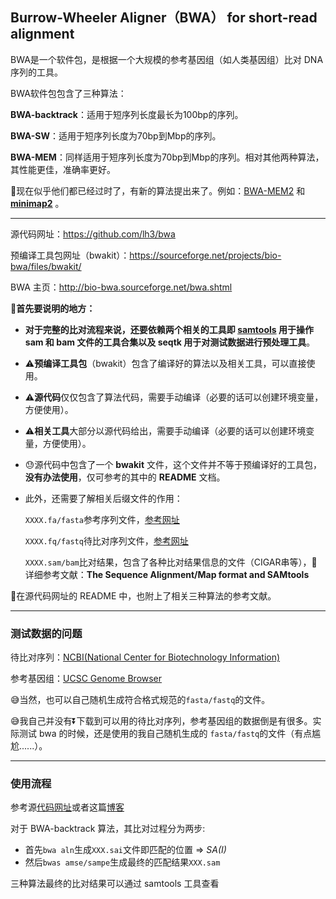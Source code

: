 ## Burrow-Wheeler Aligner（BWA） for short-read alignment

BWA是一个软件包，是根据一个大规模的参考基因组（如人类基因组）比对 DNA 序列的工具。

BWA软件包包含了三种算法：

**BWA-backtrack**：适用于短序列长度最长为100bp的序列。

**BWA-SW**：适用于短序列长度为70bp到Mbp的序列。

**BWA-MEM**：同样适用于短序列长度为70bp到Mbp的序列。相对其他两种算法，其性能更佳，准确率更好。

🤔现在似乎他们都已经过时了，有新的算法提出来了。例如：[BWA-MEM2](https://github.com/bwa-mem2/bwa-mem2) 和 **[minimap2](https://github.com/lh3/minimap2)** 。

-------------

源代码网址：https://github.com/lh3/bwa

预编译工具包网址（bwakit）：https://sourceforge.net/projects/bio-bwa/files/bwakit/

BWA 主页：http://bio-bwa.sourceforge.net/bwa.shtml

👋**首先要说明的地方：**

- **对于完整的比对流程来说，还要依赖两个相关的工具即 [samtools](http://samtools.sourceforge.net/) 用于操作 sam 和 bam 文件的工具合集以及 seqtk 用于对测试数据进行预处理工具**。

- ⚠️**预编译工具包**（bwakit）包含了编译好的算法以及相关工具，可以直接使用。

- ⚠️**源代码**仅仅包含了算法代码，需要手动编译（必要的话可以创建环境变量，方便使用）。

- ⚠️**相关工具**大部分以源代码给出，需要手动编译（必要的话可以创建环境变量，方便使用）。

- 😓源代码中包含了一个 **bwakit** 文件，这个文件并不等于预编译好的工具包，**没有办法使用**，仅可参考的其中的 **README** 文档。

- 此外，还需要了解相关后缀文件的作用：

  `XXXX.fa/fasta`参考序列文件，[参考网址](https://baike.baidu.com/item/fasta%E6%A0%BC%E5%BC%8F/1168511?fr=aladdin)

  `XXXX.fq/fastq`待比对序列文件，[参考网址](https://baike.baidu.com/item/fastQ%E6%A0%BC%E5%BC%8F)

  `XXXX.sam/bam`比对结果，包含了各种比对结果信息的文件（CIGAR串等），🔎详细参考文献：**The Sequence Alignment/Map format and SAMtools**

👋在源代码网址的 README 中，也附上了相关三种算法的参考文献。

------

### **测试数据的问题**

待比对序列：[NCBI(National Center for Biotechnology Information)](https://www.ncbi.nlm.nih.gov/)

参考基因组：[UCSC Genome Browser](http://genome.ucsc.edu/)

😅当然，也可以自己随机生成符合格式规范的`fasta/fastq`的文件。

😅我自己并没有⏬下载到可以用的待比对序列，参考基因组的数据倒是有很多。实际测试 bwa 的时候，还是使用的我自己随机生成的 `fasta/fastq`的文件（有点尴尬......）。

------

### 使用流程

参考源[代码网址](https://github.com/lh3/bwa)或者这篇[博客](https://www.jianshu.com/p/19f58a07e6f4)

对于 BWA-backtrack 算法，其比对过程分为两步:

- 首先`bwa aln`生成`XXX.sai`文件即匹配的位置 => *SA(I)*
- 然后`bwas amse/sampe`生成最终的匹配结果`XXX.sam`

三种算法最终的比对结果可以通过 samtools 工具查看


